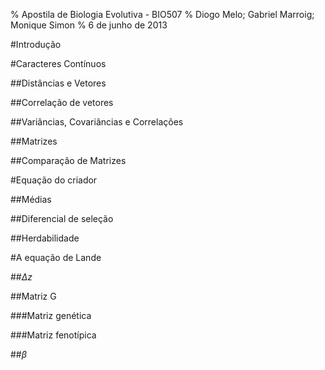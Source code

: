 % Apostila de Biologia Evolutiva - BIO507
% Diogo Melo; Gabriel Marroig; Monique Simon
% 6 de junho de 2013


#Introdução

#Caracteres Contínuos

##Distâncias e Vetores

##Correlação de vetores

##Variâncias, Covariâncias e Correlações

##Matrizes

##Comparação de Matrizes

#Equação do criador

##Médias

##Diferencial de seleção

##Herdabilidade

#A equação de Lande

##$\Delta z$

##Matriz G

###Matriz genética

###Matriz fenotípica

##$\beta$
